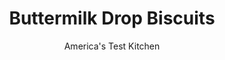 ---
layout: ../../layouts/MarkdownPostLayout.astro
title: Buttermilk Drop Biscuits
author: America's Test Kitchen
pubDate: 2023-03-15
description: "One day we decided to ignore the standard ­instructions for drop biscuits. The result? Best ­biscuits ever."
image_url: https://res.cloudinary.com/hksqkdlah/image/upload/ar_1:1,c_fill,dpr_2.0,f_auto,fl_lossy.progressive.strip_profile,g_faces:auto,q_auto:low,w_344/20486_sfs-5-easydropbiscuits-buttermilk-master-10
tags: ["Desserts or Baked Goods","Breakfast & Brunch"]
calories: 1965
protein: 3
carbohydrates: 19
fats: 
fiber: 
ingredients: ["2 cups (10 ounces), all-purpose flour","2 teaspoons, baking powder","1/2 teaspoon, baking soda","1 teaspoon, sugar","3/4 teaspoon, salt","1 cup, buttermilk, chilled","8 tablespoons, unsalted butter, melted, plus 2 tablespoons unsalted butter"]
serves: 12
time: "45 minutes"
instructions: ["Adjust oven rack to middle position and heat oven to 475 degrees. Line rimmed baking sheet with parchment paper. Whisk flour, baking powder, baking soda, sugar, and salt together in large bowl. Stir buttermilk and melted butter together in 2-cup liquid measuring cup until butter forms clumps.","Add buttermilk mixture to flour mixture and stir with rubber spatula until just incorporated. Using greased 1/4-cup dry measuring cup, drop level scoops of batter 1 1/2 inches apart on prepared sheet. Bake until tops are golden brown, rotating sheet halfway through baking, 12 to 14 minutes.","Melt remaining 2 tablespoons butter and brush on biscuit tops. Transfer biscuits to wire rack and let cool for 5 minutes before serving."]
nutrition: ["58 mg Potassium","121 mg Phosphorus","85 mg Calcium","1 mg Iron","7 mg Magnesium","153 mg Sodium","8 g Fat","1 mg Niacin (B3)","2 g Monounsaturated","21 mg Cholesterol","5 g Saturated","36 µg Folic acid","8 µg Folate (food)","1 g Sugars","22 g Water","19 g Carbs","70 µg Folate equivalent (total)","3 g Protein","67 µg Vitamin A","163 kcal Energy","1965 calories"]
notes: "To refresh day-old biscuits, heat them in a 300-degree oven for 10 minutes."
---